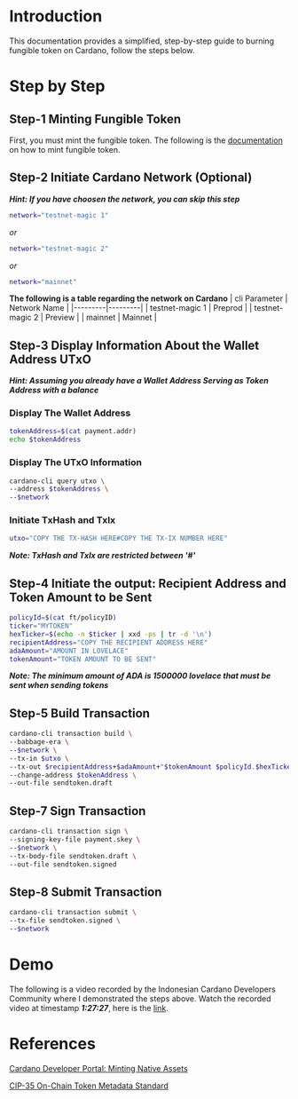 # Introduction

This documentation provides a simplified, step-by-step guide to burning fungible token on Cardano, follow the steps below.

# Step by Step

## Step-1 Minting Fungible Token

First, you must mint the fungible token. The following is the [documentation]() on how to mint fungible token.

## Step-2 Initiate Cardano Network (Optional)

**_Hint: If you have choosen the network, you can skip this step_**

```bash
network="testnet-magic 1"
```

_or_

```bash
network="testnet-magic 2"
```

_or_

```bash
network="mainnet"
```

**The following is a table regarding the network on Cardano**
| cli Parameter | Network Name |
|---------|---------|
| testnet-magic 1 | Preprod |
| testnet-magic 2 | Preview |
| mainnet | Mainnet |

## Step-3 Display Information About the Wallet Address UTxO

**_Hint: Assuming you already have a Wallet Address Serving as Token Address with a balance_**

### Display The Wallet Address

```bash
tokenAddress=$(cat payment.addr)
echo $tokenAddress
```

### Display The UTxO Information

```bash
cardano-cli query utxo \
--address $tokenAddress \
--$network
```

### Initiate TxHash and TxIx

```bash
utxo="COPY THE TX-HASH HERE#COPY THE TX-IX NUMBER HERE"
```

**_Note: TxHash and TxIx are restricted between '#'_**

## Step-4 Initiate the output: Recipient Address and Token Amount to be Sent

```bash
policyId=$(cat ft/policyID)
ticker="MYTOKEN"
hexTicker=$(echo -n $ticker | xxd -ps | tr -d '\n')
recipientAddress="COPY THE RECIPIENT ADDRESS HERE"
adaAmount="AMOUNT IN LOVELACE"
tokenAmount="TOKEN AMOUNT TO BE SENT"
```

**_Note: The minimum amount of ADA is 1500000 lovelace that must be sent when sending tokens_**

## Step-5 Build Transaction

```bash
cardano-cli transaction build \
--babbage-era \
--$network \
--tx-in $utxo \
--tx-out $recipientAddress+$adaAmount+"$tokenAmount $policyId.$hexTicker" \
--change-address $tokenAddress \
--out-file sendtoken.draft
```

## Step-7 Sign Transaction

```bash
cardano-cli transaction sign \
--signing-key-file payment.skey \
--$network \
--tx-body-file sendtoken.draft \
--out-file sendtoken.signed
```

## Step-8 Submit Transaction

```bash
cardano-cli transaction submit \
--tx-file sendtoken.signed \
--$network
```

# Demo

The following is a video recorded by the Indonesian Cardano Developers Community where I demonstrated the steps above. Watch the recorded video at timestamp **_1:27:27_**, here is the [link](https://youtu.be/03hXLZ_07N0?list=PLUj8499OocHiL8gXPv8wMlLW-zIcyYdrQ).

# References

[Cardano Developer Portal: Minting Native Assets](https://developers.cardano.org/docs/native-tokens/minting)

[CIP-35 On-Chain Token Metadata Standard](https://github.com/cardano-foundation/CIPs/blob/1d9fbd0e29f07b931bf1524c7aed6635d478cd75/CIP-0035/CIP-0035.md)
